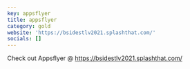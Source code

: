 ```yaml
---
key: appsflyer
title: appsflyer
category: gold
website: 'https://bsidestlv2021.splashthat.com/'
socials: []
---
```


Check out Appsflyer @ https://bsidestlv2021.splashthat.com/

